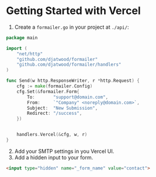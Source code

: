 
# Getting Started with Vercel

1. Create a `formailer.go` in your project at `./api/`:
```go
package main

import (
    "net/http"
	"github.com/djatwood/formailer"
    "github.com/djatwood/formailer/handlers"
)

func Send(w http.ResponseWriter, r *http.Request) {
    cfg := make(formailer.Config)
	cfg.Set(&formailer.Form{
        To:       "support@domain.com",
        From:     `"Company" <noreply@domain.com>`,
        Subject:  "New Submission",
        Redirect: "/success",
    })


	handlers.Vercel(&cfg, w, r)
}
```

2. Add your SMTP settings in you Vercel UI.
3. Add a hidden input to your form.
```html
<input type="hidden" name="_form_name" value="contact">
```